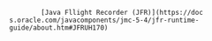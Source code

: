 			[Java Fllight Recorder (JFR)](https://doc			s.oracle.com/javacomponents/jmc-5-4/jfr-runtime-guide/about.htm#JFRUH170)  